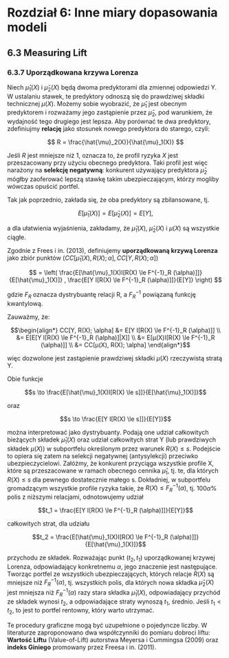 # Rozdział 6: Inne miary dopasowania modeli

## 6.3 Measuring Lift

### 6.3.7 Uporządkowana krzywa Lorenza

Niech $\hat{\mu}_1(X)$ i $\hat{\mu}_2(X)$ będą dwoma predyktorami dla zmiennej odpowiedzi Y. W ustalaniu stawek, te predyktory odnoszą się do prawdziwej składki technicznej $\mu(X)$. Możemy sobie wyobrazić, że $\hat{\mu}_1$ jest obecnym predyktorem i rozważamy jego zastąpienie przez $\hat{\mu}_2$, pod warunkiem, że wydajność tego drugiego jest lepsza. Aby porównać te dwa predyktory, zdefiniujmy **relację** jako stosunek nowego predyktora do starego, czyli:

$$
R = \frac{\hat{\mu}_2(X)}{\hat{\mu}_1(X)}
$$

Jeśli $R$ jest mniejsze niż 1, oznacza to, że profil ryzyka $X$ jest przeszacowany przy użyciu obecnego predyktora. Taki profil jest więc narażony na **selekcję negatywną**: konkurent używający predyktora $\hat{\mu}_2$ mógłby zaoferować lepszą stawkę takim ubezpieczającym, którzy mogliby wówczas opuścić portfel.

Tak jak poprzednio, zakłada się, że oba predyktory są zbilansowane, tj. 

$$E[\hat{\mu}_1(X)] = E[\hat{\mu}_2(X)] = E[Y],$$

a dla ułatwienia wyjaśnienia, zakładamy, że $\hat{\mu}_1(X)$, $\hat{\mu}_2(X)$ i $\mu(X)$ są wszystkie ciągłe.

Zgodnie z Frees i in. (2013), definiujemy **uporządkowaną krzywą Lorenza** jako zbiór punktów $(CC[\hat{\mu}_1(X), R(X); \alpha], CC[Y, R(X); \alpha])$

$$
= \left( \frac{E[\hat{\mu}_1(X)I[R(X) \le F^{-1}_R (\alpha)]]}{E[\hat{\mu}_1(X)]} , \frac{E[Y I[R(X) \le F^{-1}_R (\alpha)]]}{E[Y]} \right)
$$

gdzie $F_R$ oznacza dystrybuantę relacji R, a $F^{-1}_R$ powiązaną funkcję kwantylową.

Zauważmy, że:

$$\begin{align*}
CC[Y, R(X); \alpha] 
&= E[Y I[R(X) \le F^{-1}_R (\alpha)]] \\
&= E[E[Y I[R(X) \le F^{-1}_R (\alpha)]|X]] \\
&= E[μ(X)I[R(X) \le F^{-1}_R (\alpha)]] \\
&= CC[μ(X), R(X); \alpha]
\end{align*}$$

więc dozwolone jest zastąpienie prawdziwej składki $\mu(X)$ rzeczywistą stratą Y.

Obie funkcje

$$s \to \frac{E[\hat{\mu}_1(X)I[R(X) \le s]]}{E[\hat{\mu}_1(X)]}$$ 

oraz 

$$s \to \frac{E[Y I[R(X) \le s]]}{E[Y]}$$

można interpretować jako dystrybuanty. Podają one udział całkowitych bieżących składek $\hat{\mu}_1(X)$ oraz udział całkowitych strat Y (lub prawdziwych składek $\mu(X)$) w subportfelu określonym przez warunek $R(X) \le s$. Podejście to opiera się zatem na selekcji negatywnej (antysylekcji) przeciwko ubezpieczycielowi. Załóżmy, że konkurent przyciąga wszystkie profile X, które są przeszacowane w ramach obecnego cennika $\hat{\mu}_1$, tj. te, dla których $R(X) \le s$ dla pewnego dostatecznie małego s. Dokładniej, w subportfelu gromadzącym wszystkie profile ryzyka takie, że $R(X) \le F^{-1}_R (\alpha)$, tj. $100\alpha\%$ polis z niższymi relacjami, odnotowujemy udział 

$$t_1 = \frac{E[Y I[R(X) \le F^{-1}_R (\alpha)]]}{E[Y]}$$ 

całkowitych strat, dla udziału 

$$t_2 = \frac{E[\hat{\mu}_1(X)I[R(X) \le F^{-1}_R (\alpha)]]}{E[\hat{\mu}_1(X)]}$$

przychodu ze składek. Rozważając punkt $(t_2, t_1)$ uporządkowanej krzywej Lorenza, odpowiadający konkretnemu $\alpha$, jego znaczenie jest następujące. Tworząc portfel ze wszystkich ubezpieczających, których relacje $R(X)$ są mniejsze niż $F^{-1}_R (\alpha)$, tj. wszystkich polis, dla których nowa składka $\hat{\mu}_2(X)$ jest mniejsza niż $F^{-1}_R (\alpha)$ razy stara składka $\hat{\mu}_1(X)$, odpowiadający przychód ze składek wynosi $t_2$, a odpowiadające straty wynoszą $t_1$, średnio. Jeśli $t_1 < t_2$, to jest to portfel rentowny, który warto utrzymać.

Te procedury graficzne mogą być uzupełnione o pojedyncze liczby. W literaturze zaproponowano dwa współczynniki do pomiaru dobroci liftu: **Wartość Liftu** (Value-of-Lift) autorstwa Meyersa i Cummingsa (2009) oraz **indeks Giniego** promowany przez Freesa i in. (2011).